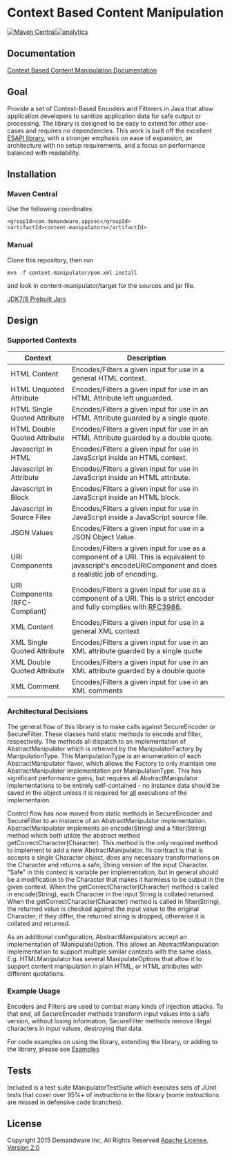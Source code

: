 # Context Based Content Manipulation
[![Maven Central](https://maven-badges.herokuapp.com/maven-central/com.demandware.appsec/content-manipulator/badge.svg)](https://maven-badges.herokuapp.com/maven-central/com.demandware.appsec/content-manipulator)[![analytics](http://www.google-analytics.com/collect?v=1&t=pageview&tid=UA-79686240-1&cid=5bc8d9b9-99b3-4646-b434-81d5d4479ff3&dl=https%3A%2F%2Fgithub.com%2Fdemandware-appsec%2Fcontent-manipulator)]()

## Documentation
[Context Based Content Manipulation Documentation](http://demandware-appsec.github.io/Content-Manipulator/javadoc/)

## Goal
Provide a set of Context-Based Encoders and Filterers in Java that allow application developers to sanitize application data for safe output or processing. The library is designed to be easy to extend for other use-cases and requires no dependencies. This work is built off the excellent [ESAPI library](https://github.com/ESAPI/esapi-java), with a stronger emphasis on ease of expansion, an architecture with no setup requirements, and a focus on performance balanced with readability.

## Installation

### Maven Central
Use the following coordinates
```
<groupId>com.demandware.appsec</groupId>
<artifactId>content-manipulators</artifactId>
```

### Manual
Clone this repository, then run 
```
mvn -f content-manipulator/pom.xml install
```
and look in content-manipulator/target for the sources and jar file.

[JDK7/8 Prebuilt Jars](https://github.com/demandware-appsec/Content-Manipulator/tree/gh-pages/jar)

## Design
### Supported Contexts     

Context                         | Description
------------------------------- | -------------------------- 
HTML Content   				 	| Encodes/Filters a given input for use in a general HTML context.
HTML Unquoted Attribute 	 	| Encodes/Filters a given input for use in an HTML Attribute left unguarded.
HTML Single Quoted Attribute	| Encodes/Filters a given input for use in an HTML Attribute guarded by a single quote.
HTML Double Quoted Attribute 	| Encodes/Filters a given input for use in an HTML Attribute guarded by a double quote.
Javascript in HTML 			 	| Encodes/Filters a given input for use in JavaScript inside an HTML context.
Javascript in Attribute 		| Encodes/Filters a given input for use in JavaScript inside an HTML attribute.
Javascript in Block 		 	| Encodes/Filters a given input for use in JavaScript inside an HTML block.
Javascript in Source Files 	 	| Encodes/Filters a given input for use in JavaScript inside a JavaScript source file.
JSON Values 				 	| Encodes/Filters a given input for use in a JSON Object Value.
URI Components 					| Encodes/Filters a given input for use as a component of a URI. This is equivalent to javascript's encodeURIComponent and does a realistic job of encoding.
URI Components (RFC-Compliant) 	| Encodes/Filters a given input for use as a component of a URI. This is a strict encoder and fully complies with [RFC3986](https://www.ietf.org/rfc/rfc3986.txt).
XML Content 					| Encodes/Filters a given input for use in a general XML context
XML Single Quoted Attribute 	| Encodes/Filters a given input for use in an XML attribute guarded by a single quote
XML Double Quoted Attribute 	| Encodes/Filters a given input for use in an XML attribute guarded by a double quote
XML Comment 					| Encodes/Filters a given input for use in an XML comments


### Architectural Decisions
<p>
The general flow of this library is to make calls against SecureEncoder or SecureFilter. These classes hold static methods to encode and filter, respectively. The methods all dispatch to an implementation of AbstractManipulator which is retreived by the ManipulatorFactory by ManipulationType. This ManipulationType is an enumeration of each AbstractManipulator flavor, which allows the Factory to only maintain one AbstractManipulator implementation per ManipulationType. This has significant performance gains, but requires all AbstractManipulator implementations to be entirely self-contained - no instance data should be saved in the object unless it is required for <u>all</u> executions of the implementaion. 
</p><p>
Control flow has now moved from static methods in SecureEncoder and SecureFilter to an instance of an AbstractManipulator implementation. AbstractManipulator implements an encode(String) and a filter(String) method which both utilize the abstract method getCorrectCharacter(Character). This method is the only required method to implement to add a new AbstractManipulator. Its contract is that is accepts a single Character object, does any necessary transformations on the Character and returns a safe, String version of the input Character. "Safe" in this context is variable per implementation, but in general should be a modification to the Character that makes it harmless to be output in the given context. When the getCorrectCharacter(Character) method is called in encode(String), each Character in the input String is collated returned. When the getCorrectCharacter(Character) method is called in filter(String), the returned value is checked against the input value to the original Character; if they differ, the returned string is dropped, otherwise it is collated and returned.
</p><p>
As an additional configuration, AbstractManipulators accept an implementation of IManipulateOption. This allows an AbstractManipulation implementation to support multiple similar contexts with the same class. E.g. HTMLManipulator has several ManipulateOptions that allow it to support content manipulation in plain HTML, or HTML attributes with different quotations.
</p>

### Example Usage
Encoders and Filters are used to combat many kinds of injection attacks. To that end, all SecureEncoder methods transform input values into a safe version, without losing information; SecureFilter methods remove illegal characters in input values, destroying that data.

For code examples on using the library, extending the library, or adding to the library, please see [Examples](./EXAMPLES.md)

## Tests
Included is a test suite ManipulatorTestSuite which executes sets of JUnit tests that cover over 95%+ of instructions in the library (some instructions are missed in defensive code branches).

## License
Copyright 2015  Demandware Inc, All Rights Reserved
[Apache License, Version 2.0](http://www.apache.org/licenses/LICENSE-2.0.txt)
